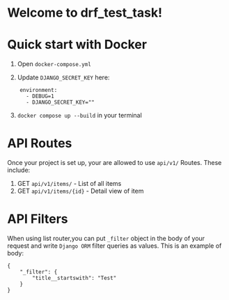 # Welcome to drf_test_task!

# Quick start with Docker 

1) Open `docker-compose.yml`

2) Update `DJANGO_SECRET_KEY` here:
```
	environment:
      - DEBUG=1
      - DJANGO_SECRET_KEY=""
```

3) `docker compose up --build` in your terminal

# API Routes 

Once your project is set up, your are allowed to use `api/v1/` Routes. These include:

1) GET `api/v1/items/` - List of all items 
2) GET `api/v1/items/{id}` - Detail view of item 

# API Filters 

When using list router,you can put `_filter` object in the body of your request and write `Django ORM` filter queries as values. This is an example of body:

```
{
    "_filter": {
        "title__startswith": "Test"
    }
}
```




